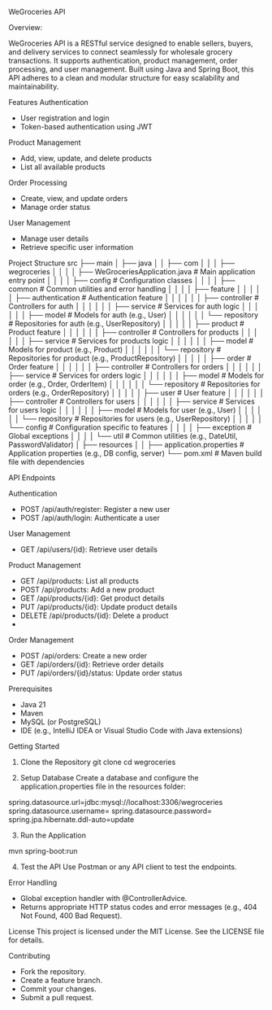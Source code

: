 WeGroceries API

Overview:

WeGroceries API is a RESTful service designed to enable sellers, buyers, and delivery services to connect seamlessly for wholesale grocery transactions. It supports authentication, product management, order processing, and user management. Built using Java and Spring Boot, this API adheres to a clean and modular structure for easy scalability and maintainability.

Features
Authentication
- User registration and login
- Token-based authentication using JWT

Product Management
- Add, view, update, and delete products
- List all available products

Order Processing
- Create, view, and update orders
- Manage order status

User Management
- Manage user details
- Retrieve specific user information

Project Structure
src
├── main
│   ├── java
│   │   ├── com
│   │   │   ├── wegroceries
│   │   │   │   ├── WeGroceriesApplication.java         # Main application entry point
│   │   │   │   ├── config                             # Configuration classes
│   │   │   │   ├── common                             # Common utilities and error handling
│   │   │   │   ├── feature
│   │   │   │   │   ├── authentication                # Authentication feature
│   │   │   │   │   │   ├── controller                # Controllers for auth
│   │   │   │   │   │   ├── service                   # Services for auth logic
│   │   │   │   │   │   ├── model                     # Models for auth (e.g., User)
│   │   │   │   │   │   └── repository                # Repositories for auth (e.g., UserRepository)
│   │   │   │   │   ├── product                       # Product feature
│   │   │   │   │   │   ├── controller                # Controllers for products
│   │   │   │   │   │   ├── service                   # Services for products logic
│   │   │   │   │   │   ├── model                     # Models for product (e.g., Product)
│   │   │   │   │   │   └── repository                # Repositories for product (e.g., ProductRepository)
│   │   │   │   │   ├── order                         # Order feature
│   │   │   │   │   │   ├── controller                # Controllers for orders
│   │   │   │   │   │   ├── service                   # Services for orders logic
│   │   │   │   │   │   ├── model                     # Models for order (e.g., Order, OrderItem)
│   │   │   │   │   │   └── repository                # Repositories for orders (e.g., OrderRepository)
│   │   │   │   │   ├── user                          # User feature
│   │   │   │   │   │   ├── controller                # Controllers for users
│   │   │   │   │   │   ├── service                   # Services for users logic
│   │   │   │   │   │   ├── model                     # Models for user (e.g., User)
│   │   │   │   │   │   └── repository                # Repositories for users (e.g., UserRepository)
│   │   │   │   │   └── config                        # Configuration specific to features
│   │   │   │   ├── exception                          # Global exceptions
│   │   │   │   └── util                               # Common utilities (e.g., DateUtil, PasswordValidator)
│   ├── resources
│   │   ├── application.properties                    # Application properties (e.g., DB config, server)
└── pom.xml                                            # Maven build file with dependencies

API Endpoints

Authentication
- POST /api/auth/register: Register a new user
- POST /api/auth/login: Authenticate a user

User Management
- GET /api/users/{id}: Retrieve user details

Product Management
- GET /api/products: List all products
- POST /api/products: Add a new product
- GET /api/products/{id}: Get product details
- PUT /api/products/{id}: Update product details
- DELETE /api/products/{id}: Delete a product
-
Order Management
- POST /api/orders: Create a new order
- GET /api/orders/{id}: Retrieve order details
- PUT /api/orders/{id}/status: Update order status

Prerequisites
- Java 21
- Maven
- MySQL (or PostgreSQL)
- IDE (e.g., IntelliJ IDEA or Visual Studio Code with Java extensions)

Getting Started
1. Clone the Repository
git clone <repository-url>
cd wegroceries

2. Setup Database
Create a database and configure the application.properties file in the resources folder:

spring.datasource.url=jdbc:mysql://localhost:3306/wegroceries
spring.datasource.username=<your-username>
spring.datasource.password=<your-password>
spring.jpa.hibernate.ddl-auto=update

3. Run the Application

mvn spring-boot:run

4. Test the API
Use Postman or any API client to test the endpoints.

Error Handling
- Global exception handler with @ControllerAdvice.
- Returns appropriate HTTP status codes and error messages (e.g., 404 Not Found, 400 Bad Request).

License
This project is licensed under the MIT License. See the LICENSE file for details.

Contributing
- Fork the repository.
- Create a feature branch.
- Commit your changes.
- Submit a pull request.

